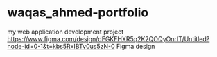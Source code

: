 
# waqas_ahmed-portfolio
my web application development project
https://www.figma.com/design/dFGKFHXR5q2K2QOQyOnrIT/Untitled?node-id=0-1&t=kbs5RxIBTv0us5zN-0 Figma design
